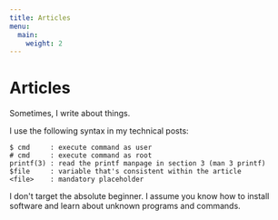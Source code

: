 ```yaml
---
title: Articles
menu:
  main:
    weight: 2
---
```


# Articles

Sometimes, I write about things. 


I use the following syntax in my technical posts:
```text
$ cmd     : execute command as user
# cmd     : execute command as root
printf(3) : read the printf manpage in section 3 (man 3 printf)
$file     : variable that's consistent within the article
<file>    : mandatory placeholder
```
I don't target the absolute beginner. I assume you know how to install
software and learn about unknown programs and commands.

